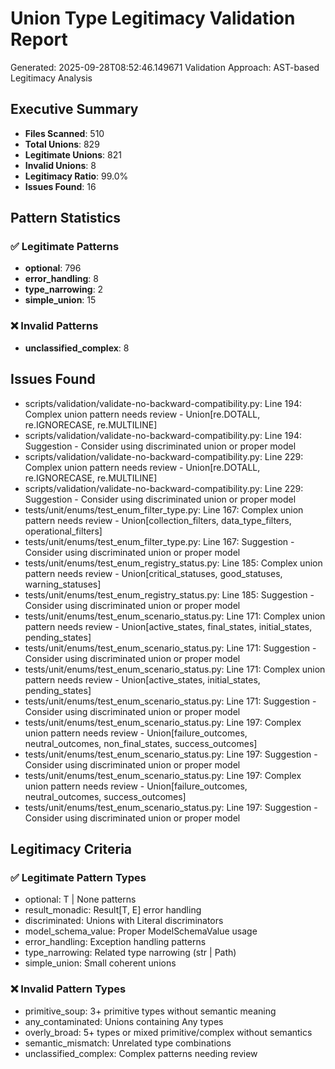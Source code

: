 # Union Type Legitimacy Validation Report

Generated: 2025-09-28T08:52:46.149671
Validation Approach: AST-based Legitimacy Analysis

## Executive Summary

- **Files Scanned**: 510
- **Total Unions**: 829
- **Legitimate Unions**: 821
- **Invalid Unions**: 8
- **Legitimacy Ratio**: 99.0%
- **Issues Found**: 16

## Pattern Statistics

### ✅ Legitimate Patterns

- **optional**: 796
- **error_handling**: 8
- **type_narrowing**: 2
- **simple_union**: 15

### ❌ Invalid Patterns

- **unclassified_complex**: 8

## Issues Found

- scripts/validation/validate-no-backward-compatibility.py: Line 194: Complex union pattern needs review - Union[re.DOTALL, re.IGNORECASE, re.MULTILINE]
- scripts/validation/validate-no-backward-compatibility.py: Line 194: Suggestion - Consider using discriminated union or proper model
- scripts/validation/validate-no-backward-compatibility.py: Line 229: Complex union pattern needs review - Union[re.DOTALL, re.IGNORECASE, re.MULTILINE]
- scripts/validation/validate-no-backward-compatibility.py: Line 229: Suggestion - Consider using discriminated union or proper model
- tests/unit/enums/test_enum_filter_type.py: Line 167: Complex union pattern needs review - Union[collection_filters, data_type_filters, operational_filters]
- tests/unit/enums/test_enum_filter_type.py: Line 167: Suggestion - Consider using discriminated union or proper model
- tests/unit/enums/test_enum_registry_status.py: Line 185: Complex union pattern needs review - Union[critical_statuses, good_statuses, warning_statuses]
- tests/unit/enums/test_enum_registry_status.py: Line 185: Suggestion - Consider using discriminated union or proper model
- tests/unit/enums/test_enum_scenario_status.py: Line 171: Complex union pattern needs review - Union[active_states, final_states, initial_states, pending_states]
- tests/unit/enums/test_enum_scenario_status.py: Line 171: Suggestion - Consider using discriminated union or proper model
- tests/unit/enums/test_enum_scenario_status.py: Line 171: Complex union pattern needs review - Union[active_states, initial_states, pending_states]
- tests/unit/enums/test_enum_scenario_status.py: Line 171: Suggestion - Consider using discriminated union or proper model
- tests/unit/enums/test_enum_scenario_status.py: Line 197: Complex union pattern needs review - Union[failure_outcomes, neutral_outcomes, non_final_states, success_outcomes]
- tests/unit/enums/test_enum_scenario_status.py: Line 197: Suggestion - Consider using discriminated union or proper model
- tests/unit/enums/test_enum_scenario_status.py: Line 197: Complex union pattern needs review - Union[failure_outcomes, neutral_outcomes, success_outcomes]
- tests/unit/enums/test_enum_scenario_status.py: Line 197: Suggestion - Consider using discriminated union or proper model

## Legitimacy Criteria

### ✅ Legitimate Pattern Types

- optional: T | None patterns
- result_monadic: Result[T, E] error handling
- discriminated: Unions with Literal discriminators
- model_schema_value: Proper ModelSchemaValue usage
- error_handling: Exception handling patterns
- type_narrowing: Related type narrowing (str | Path)
- simple_union: Small coherent unions

### ❌ Invalid Pattern Types

- primitive_soup: 3+ primitive types without semantic meaning
- any_contaminated: Unions containing Any types
- overly_broad: 5+ types or mixed primitive/complex without semantics
- semantic_mismatch: Unrelated type combinations
- unclassified_complex: Complex patterns needing review
